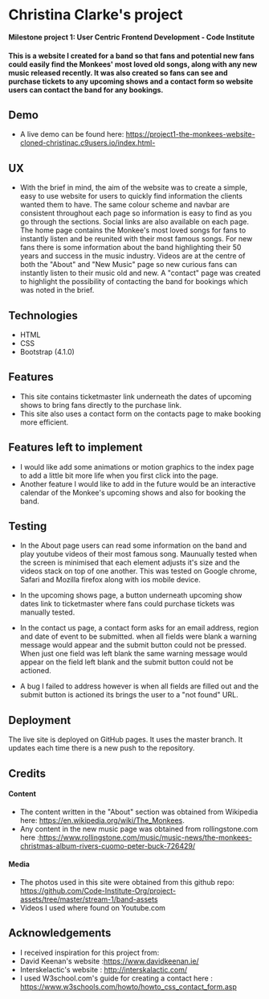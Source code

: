 # Christina Clarke's project
**Milestone project 1: User Centric Frontend Development - Code Institute**
#### This is a website I created for a band so that fans and potential new fans could easily find the Monkees' most loved old songs, along with any new music released recently. It was also created so fans can see and purchase tickets to any upcoming shows and a contact form so website users can contact the band for any bookings.

## Demo
- A live demo can be found here: https://project1-the-monkees-website-cloned-christinac.c9users.io/index.html-

## UX
- With the brief in mind, the aim of the website was to create a simple, easy to use website for users to quickly find information the clients wanted them to have. The same colour scheme and navbar are consistent throughout each page so information is easy to find as you go through the sections. Social links are also available on each page. The home page contains the Monkee's most loved songs for fans to instantly listen and be reunited with their most famous songs. For new fans there is some information about the band highlighting their 50 years and success in the music industry. Videos are at the centre of both the "About" and "New Music" page so new curious fans can instantly listen to their music old and new. A "contact" page was created to highlight the possibility of contacting the band for bookings which was noted in the brief. 

## Technologies
- HTML
- CSS
- Bootstrap (4.1.0)

## Features
- This site contains ticketmaster link underneath the dates of upcoming shows to bring fans directly to the purchase link.
- This site also uses a contact form on the contacts page to make booking more efficient.

## Features left to implement 
- I would like add some animations or motion graphics to the index page to add a little bit more life when you first click into the page.
- Another feature I would like to add in the future would be an interactive calendar of the Monkee's upcoming shows and also for booking the band.

## Testing
- In the About page users can read some information on the band and play youtube videos of their most famous song. Maunually tested when the screen is minimised that each element adjusts it's size and the videos stack on top of one another. This was tested on Google chrome, Safari and Mozilla firefox along with ios mobile device. 

- In the upcoming shows page, a button underneath upcoming show dates link to ticketmaster where fans could purchase tickets was manually tested.
- In the contact us page, a contact form asks for an email address, region and date of event to be submitted. when all fields were blank a warning message would appear and the submit button could not be pressed. When just one field was left blank the same warning message would appear on the field left blank and the submit button could not be actioned. 
- A bug I failed to address however is when all fields are filled out and the submit button is actioned its brings the user to a "not found" URL.

## Deployment
The live site is deployed on GitHub pages. It uses the master branch. It updates each time there is a new push to the repository.

## Credits

#### Content
- The content written in the "About" section was obtained from Wikipedia here: https://en.wikipedia.org/wiki/The_Monkees.
- Any content in the new music page was obtained from rollingstone.com here :https://www.rollingstone.com/music/music-news/the-monkees-christmas-album-rivers-cuomo-peter-buck-726429/


#### Media
- The photos used in this site were obtained from this github repo: https://github.com/Code-Institute-Org/project-assets/tree/master/stream-1/band-assets
- Videos I used where found on Youtube.com

## Acknowledgements
- I received inspiration for this project from:
- David Keenan's website :https://www.davidkeenan.ie/
- Interskelactic's website : http://interskalactic.com/
- I used W3school.com's guide for creating a contact here : https://www.w3schools.com/howto/howto_css_contact_form.asp
